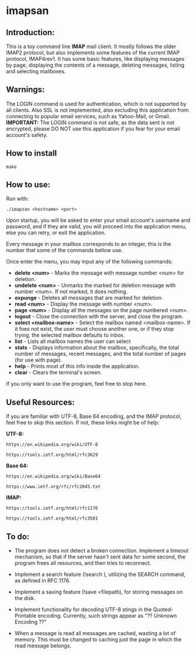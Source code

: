 # imapsan

## Introduction:

 This is a toy command line **IMAP** mail client. It mostly follows the older IMAP2 protocol, 
but also implements some features of the current IMAP protocol, IMAP4rev1.
 It has some basic features, like displaying messages by page, displaying the 
contents of a message, deleting messages, listing and selecting mailboxes. 



## Warnings:

 The LOGIN command is used for authentication, which is not supported by all clients.
Also SSL is not implemented, also excluding this application from connecting to
popular email services, such as Yahoo-Mail, or Gmail.
 **IMPORTANT:** The LOGIN command is not safe, as the data sent is not encrypted, please
DO NOT use this application if you fear for your email account's safety.

## How to install
```
make
```

## How to use:
Run with:
```
./imapsan <hostname> <port>
```


 Upon startup, you will be asked to enter your email account's username and password, and
if they are valid, you will proceed into the application menu, else you can
retry, or exit the application.

 Every message in your mailbox corresponds to an integer, this is the number that some of the commands bellow use.
 
 
 Once enter the menu, you may input any of the following commands:

+ **delete <num\>** - Marks the message with message number <num\> for deletion.
+ **undelete <num\>** - Unmarks the marked for deletion message with number <num\>. If not marked, it does nothing.
+ **expunge** - Deletes all messages that are marked for deletion.
+ **read <num\>** - Display the message with number <num\>.
+ **page <num\>** - Display all the messages on the page numbered <num\>.
+ **logout** - Close the connection with the server, and close the program.
+ **select <mailbox-name\>** - Select the mailbox named <mailbox-name\>. If it foes not exist,
      the user must choose another one, or if they stop trying, the selected mailbox
      defaults to inbox.
+ **list** - Lists all mailbox names the user can select
+ **stats** - Displays information about the mailbox, specifically, the total number
 of messages, recent messages, and the total number of pages (for use with page).
+ **help** - Prints most of this info inside the application.
+ **clear** - Clears the terminal's screen.

If you only want to use the program, feel free to stop here.



## Useful Resources:

  If you are familiar with UTF-8, Base 64 encoding, and the IMAP protocol, feel
 free to skip this section. If not, these links might be of help:

 **UTF-8:**
 	
    https://en.wikipedia.org/wiki/UTF-8  
 	
    https://tools.ietf.org/html/rfc3629

**Base 64:**
 	
    https://en.wikipedia.org/wiki/Base64
 	
    https://www.ietf.org/rfc/rfc2045.txt

 **IMAP:**
 	
    https://tools.ietf.org/html/rfc1176
 	
    https://tools.ietf.org/html/rfc3501



 ## To do:

 + The program does not detect a broken connection. Implement a timeout mechanism, so
  that if the server hasn't sent data for some second, the program frees all resources,
  and then tries to reconnect.

 + Implement a search feature (!search <criteria>), utilizing the SEARCH command, as
  defined in RFC 1176.

 + Implement a saving feature (!save <msg-number> <filepath), for storing messages
  on the disk.

 + Implement functionality for decoding UTF-8 stings in the Quoted-Printable encoding.
  Currently, such strings appear as "?? Unknown Encoding ??"

 + When a message is read all messages are cached, wasting a lot of memory. This must be changed to
  caching just the page in which the read message belongs.
